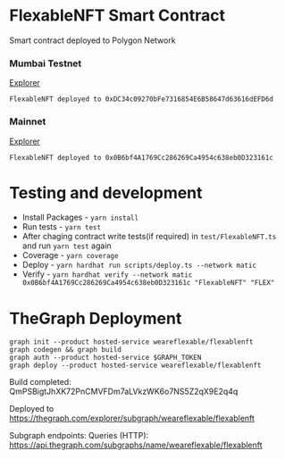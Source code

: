 # FlexableNFT Smart Contract

Smart contract deployed to Polygon Network

### Mumbai Testnet
[Explorer](https://mumbai.polygonscan.com/address/0xDC34c09270bFe7316854E6B58647d63616dEFD6d#code)
```
FlexableNFT deployed to 0xDC34c09270bFe7316854E6B58647d63616dEFD6d
```
### Mainnet

[Explorer](https://polygonscan.com/address/0x0B6bf4A1769Cc286269Ca4954c638eb0D323161c#code)
```
FlexableNFT deployed to 0x0B6bf4A1769Cc286269Ca4954c638eb0D323161c
```

# Testing and development

- Install Packages - `yarn install`
- Run tests - `yarn test`
- After chaging contract write tests(if required) in `test/FlexableNFT.ts` and run `yarn test` again
- Coverage - `yarn coverage`
- Deploy - `yarn hardhat run scripts/deploy.ts --network matic`
- Verify - `yarn hardhat verify --network matic 0x0B6bf4A1769Cc286269Ca4954c638eb0D323161c "FlexableNFT" "FLEX"`

# TheGraph Deployment

```
graph init --product hosted-service weareflexable/flexablenft
graph codegen && graph build
graph auth --product hosted-service $GRAPH_TOKEN
graph deploy --product hosted-service weareflexable/flexablenft
```

Build completed: QmPSBigtJhXK72PnCMVFDm7aLVkzWK6o7NS5Z2qX9E2q4q

Deployed to https://thegraph.com/explorer/subgraph/weareflexable/flexablenft

Subgraph endpoints:
Queries (HTTP):     https://api.thegraph.com/subgraphs/name/weareflexable/flexablenft